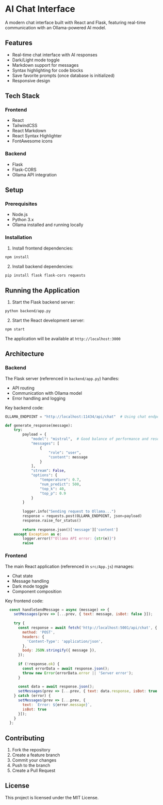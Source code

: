 # AI Chat Interface

A modern chat interface built with React and Flask, featuring real-time communication with an Ollama-powered AI model.

## Features

- Real-time chat interface with AI responses
- Dark/Light mode toggle
- Markdown support for messages
- Syntax highlighting for code blocks
- Save favorite prompts (once database is initialized)
- Responsive design

## Tech Stack

### Frontend
- React
- TailwindCSS
- React Markdown
- React Syntax Highlighter
- FontAwesome icons

### Backend
- Flask
- Flask-CORS
- Ollama API integration

## Setup

### Prerequisites
- Node.js
- Python 3.x
- Ollama installed and running locally

### Installation

1. Install frontend dependencies:
```bash
npm install
```

2. Install backend dependencies:
```bash
pip install flask flask-cors requests
```

## Running the Application

1. Start the Flask backend server:
```bash
python backend/app.py
```

2. Start the React development server:
```bash
npm start
```

The application will be available at `http://localhost:3000`

## Architecture

### Backend
The Flask server (referenced in `backend/app.py`) handles:
- API routing
- Communication with Ollama model
- Error handling and logging

Key backend code:

```13:41:backend/app.py
OLLAMA_ENDPOINT = "http://localhost:11434/api/chat"  # Using chat endpoint instead of generate

def generate_response(message):
    try:
        payload = {
            "model": "mistral",  # Good balance of performance and resource usage
            "messages": [
                {
                    "role": "user",
                    "content": message
                }
            ],
            "stream": False,
            "options": {
                "temperature": 0.7,
                "num_predict": 500,
                "top_k": 40,
                "top_p": 0.9
            }
        }
        
        logger.info("Sending request to Ollama...")
        response = requests.post(OLLAMA_ENDPOINT, json=payload)
        response.raise_for_status()
        
        return response.json()['message']['content']
    except Exception as e:
        logger.error(f"Ollama API error: {str(e)}")
        raise
```


### Frontend
The main React application (referenced in `src/App.js`) manages:
- Chat state
- Message handling
- Dark mode toggle
- Component composition

Key frontend code:

```63:88:src/App.js
  const handleSendMessage = async (message) => {
    setMessages(prev => [...prev, { text: message, isBot: false }]);
    
    try {
      const response = await fetch('http://localhost:5001/api/chat', {
        method: 'POST',
        headers: {
          'Content-Type': 'application/json',
        },
        body: JSON.stringify({ message }),
      });
      
      if (!response.ok) {
        const errorData = await response.json();
        throw new Error(errorData.error || 'Server error');
      }
      
      const data = await response.json();
      setMessages(prev => [...prev, { text: data.response, isBot: true }]);
    } catch (error) {
      setMessages(prev => [...prev, { 
        text: `Error: ${error.message}`, 
        isBot: true 
      }]);
    }
  };
```


## Contributing

1. Fork the repository
2. Create a feature branch
3. Commit your changes
4. Push to the branch
5. Create a Pull Request

## License

This project is licensed under the MIT License.
